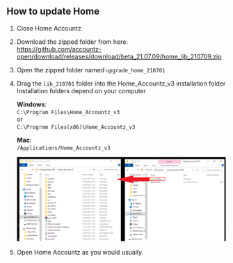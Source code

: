 ## How to update Home

1. Close Home Accountz
2. Download the zipped folder from here:    
   <https://github.com/accountz-open/download/releases/download/beta_21.07.09/home_lib_210709.zip>   
3. Open the zipped folder named `upgrade_home_210701`
4. Drag the `lib_210701` folder into the Home_Accountz_v3 installation folder    
   Installation folders depend on your computer    

    **Windows**:   
   `C:\Program Files\Home_Accountz_v3`  
    or   
    `C:\Program Files(x86)\Home_Accountz_v3`  
     
    **Mac**:    
    `/Applications/Home_Accountz_v3`

    ![manual-update](manual-update.png)

5. Open Home Accountz as you would usually.


